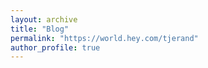 ```yaml
---
layout: archive
title: "Blog"
permalink: "https://world.hey.com/tjerand"
author_profile: true
---
```

